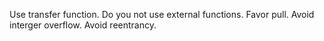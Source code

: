Use transfer function.
Do you not use external functions.
Favor pull.
Avoid interger overflow.
Avoid reentrancy.